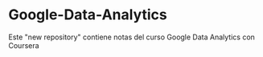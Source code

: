 # Google-Data-Analytics
Este "new repository" contiene notas del curso Google Data Analytics con Coursera 

